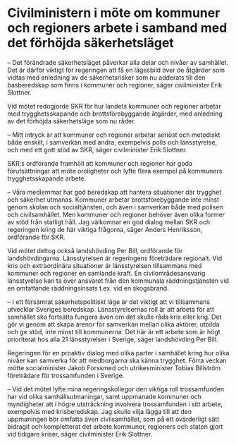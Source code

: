 # Civilministern i möte om kommuner och regioners arbete i samband med det förhöjda säkerhetsläget

– Det förändrade säkerhetsläget påverkar alla delar och nivåer av samhället. Det är därför viktigt för regeringen att få en lägesbild över de åtgärder som vidtas med anledning av de säkerhetsrisker som nu adderats till den basberedskap som finns i kommuner och regioner, säger civilminister Erik Slottner.

Vid mötet redogjorde SKR för hur landets kommuner och regioner arbetar med trygghetsskapande och brottsförebyggande åtgärder, med anledning av det förhöjda säkerhetsläge som nu råder.

– Mitt intryck är att kommuner och regioner arbetar seriöst och metodiskt både enskilt, i samverkan med andra, exempelvis polis och länsstyrelse, och med ett gott stöd av SKR, säger civilminister Erik Slottner.

SKR:s ordförande framhöll att kommuner och regioner har goda förutsättningar att möta oroligheter och lyfte flera exempel på kommuners trygghetsskapande arbete.

– Våra medlemmar har god beredskap att hantera situationer där trygghet och säkerhet utmanas. Kommuner arbetar brottsförebyggande inte minst genom skolan och socialtjänsten, och även i samverkan både med polisen och civilsamhället. Men kommuner och regioner behöver även olika former av stöd från statligt håll. Jag välkomnar en god dialog mellan SKR och regeringen kring de här viktiga frågorna, säger Anders Henriksson, ordförande för SKR.

Vid mötet deltog också landshövding Per Bill, ordförande för landshövdingarna. Länsstyrelsen är regeringens företrädare regionalt. Vid kris och extraordinära situationer är länsstyrelsen tillsammans med kommuner och regioner en samlande kraft. En civilområdesansvarig länsstyrelse kan ta över ansvaret från den kommunala räddningstjänsten vid en omfattande räddningsinsats t.ex. vid en skogsbrand.

– I ett försämrat säkerhetspolitiskt läge är det viktigt att vi tillsammans utvecklar Sveriges beredskap. Länsstyrelsernas roll är att arbeta för att samhället ska fortsätta fungera även om det skulle råda kris eller krig. Det gör vi genom att skapa arenor för samverkan mellan olika aktörer, utbilda och ge stöd, inte minst till kommunerna. Det här är ett arbete som är högt prioriterat hos alla 21 länsstyrelser i Sverige, säger landshövding Per Bill.

Regeringen för en proaktiv dialog med olika parter i samhället kring hur olika nivåer kan samverka för att medborgarna ska känna trygghet. Förra veckan mötte socialminister Jakob Forssmed och utrikesminister Tobias Billström företrädare för trossamfunden i Sverige.

– Vid det mötet lyfte mina regeringskollegor den viktiga roll trossamfunden har vid olika samhällsutmaningar, samt uppmanade kommuner och myndigheter att i högre utsträckning involvera trossamfunden i sitt arbete, exempelvis med krisberedskap. Jag skulle vilja lägga till att den uppmaningen bör omfatta även civilsamhället, som på ett ovärderligt sätt bidragit och kompletterat det arbete kommuner, regioners och staten gjort vid tidigare kriser, säger civilminister Erik Slottner.
